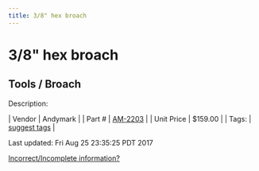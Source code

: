 ```yaml
---
title: 3/8" hex broach
---
```


# 3/8" hex broach
## Tools / Broach
Description: 	 

| Vendor | Andymark | 
| Part # | [AM-2203](http://www.andymark.com/product-p/am-2203.htm) | 
| Unit Price | $159.00 | 
| Tags: | [suggest tags](https://docs.google.com/forms/d/e/1FAIpQLSeWyY8v3RgOty-MyWmh9U0iivNYN_molChYyS-0U-o-kOAv_g/viewform) | 

Last updated: Fri Aug 25 23:35:25 PDT 2017

 [Incorrect/Incomplete information?](https://docs.google.com/forms/d/e/1FAIpQLSeWyY8v3RgOty-MyWmh9U0iivNYN_molChYyS-0U-o-kOAv_g/viewform)